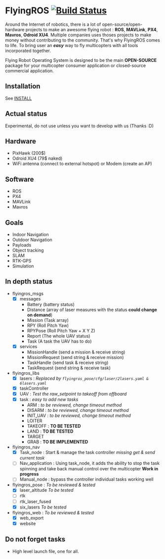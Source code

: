 FlyingROS [![Build Status](https://api.travis-ci.org/AlexisTM/flyingros.svg?branch=master)](https://travis-ci.org/AlexisTM/flyingros)
==============

Around the Internet of robotics, there is a lot of open-source/open-hardware projects to make an awesome flying robot : **ROS**, **MAVLink**, **PX4**, **Mavros**, **Odroid XU4**. Multiple companies uses thoses projects to make money without contributing to the community. That's why FlyingROS comes to life. To bring user an ***easy*** way to fly multicopters with all tools incorporated together.

Flying Robot Operating System is designed to be the main **OPEN-SOURCE** package for your multicopter consumer application or closed-source commercial application.

Installation
------------

See [INSTALL](tree/master/INSTALL.md)

Actual status
------------

Experimental, do not use unless you want to develop with us (Thanks :D)

Hardware
------------

* PixHawk (200$)
* Odroid XU4 (79$ naked)
* WiFi antenna (connect to external hotspot) or Modem (create an AP)

Software
-----------

* ROS
* PX4
* MAVLink
* Mavros

Goals
------------

* Indoor Navigation
* Outdoor Navigation
* Payloads
* Object tracking
* SLAM
* RTK-GPS
* Simulation

In depth status
------------

* flyingros_msgs
  - [x] messages
    * Battery     (battery status)
    * Distance    (array of laser measures with the status **could change on demand**)
    * Mission     (Task array)
    * RPY         (Roll Pitch Yaw)
    * RPYPose     (Roll Pitch Yaw + X Y Z)
    * Report      (The whole UAV status)
    * Task        (A task the UAV has to do)
  - [x] services
    * MissionHandle  (send a mission & receive string)
    * MissionRequest (send string & receive mission)
    * TaskHandle     (send task & receive string)
    * TaskRequest    (send string & receive task)
* flyingros_libs  
  - [x] lasers : *Replaced by `flyingros_pose/cfg/laser/2lasers.yaml & 6lasers.yaml`*
  - [x] taskController
  - [x] UAV : *Test the raw_setpoint to takeoff from offboard*
  - [x] task : *easy to add new tasks*
    * ARM : *to be reviewed, change timeout method*
    * DISARM : *to be reviewed, change timeout method*
    * INIT_UAV : *to be reviewed, change timeout method*
    * LOITER
    * TAKEOFF : **TO BE TESTED**
    * LAND : **TO BE TESTED**
    * TARGET
    * GRAB : **TO BE IMPLEMENTED**
* flyingros_nav
  - [x] Task_node : Start & manage the task controller *missing get & send current task*
  - [ ] Nav\_application : Using task\_node, it adds the ability to stop the task spinning and take back manual control over the multicopter  **Work in progress**
  - [ ] Manual_node : bypass the controller 
    individual tasks working well
* flyingros_pose :  *To be reviewed & tested*
  - [x] laser_altitude *To be tested*
  - [ ] rtk
  - [ ] rtk_laser_fused
  - [x] six_lasers *To be tested*
* flyingros_web :  *To be reviewed & tested*
  - [x] web_export
  - [x] website

Do not forget tasks
-----------

* High level launch file, one for all.